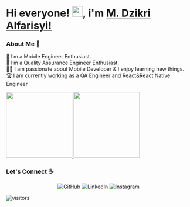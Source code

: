 # Hi everyone! <img src="https://github.com/TheDudeThatCode/TheDudeThatCode/blob/master/Assets/Hi.gif" width="29px">, i'm [M. Dzikri Alfarisyi!](https://www.linkedin.com/in/dzik16/) 

### About Me 🚀
🌱 I’m a Mobile Engineer Enthusiast. </br>
🐣 I’m a Quality Assurance Engineer Enthusiast. </br>
👨‍💻 I am passionate about Mobile Developer & I enjoy learning new things. </br>
🏆 I am currently working as a QA Engineer and React&React Native Engineer </br>

<p align="left">
<a href="https://github.com/dzik16">
  <img height="180em" src="https://github-readme-stats.vercel.app/api?username=dzik16&show_icons=true&hide_border=true"/>
  <img height="180em" src="https://github-readme-stats-eight-theta.vercel.app/api/top-langs/?username=dzik16&layout=compact&langs_count=8&hide_border=true"/>
</a>
</p>

### Let's Connect :coffee:
<p align="center">
	<a href="https://github.com/dzik16"><img src="https://img.icons8.com/bubbles/50/000000/github.png" alt="GitHub"/></a>
	<a href="https://www.linkedin.com/in/dzik16/"><img src="https://img.icons8.com/bubbles/50/000000/linkedin.png" alt="LinkedIn"/></a>
	<a href="https://www.instagram.com/zik16_/"><img src="https://img.icons8.com/bubbles/50/000000/instagram.png" alt="Instagram"/></a>
</p>

![visitors](https://visitor-badge.laobi.icu/badge?page_id=dzik16.dzik16)
